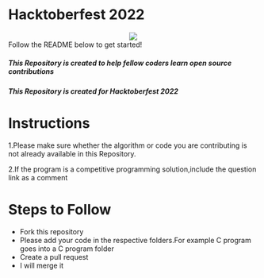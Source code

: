 # Hacktoberfest 2022
<div align="center">
  <img src="https://github.com/ossamamehmood/Hacktoberfest2022/blob/main/.github/logo.png" />
  </div>
Follow the README below to get started!

##### This Repository is created to help fellow coders learn open source contributions 
##### This Repository is created for Hacktoberfest 2022
# Instructions
 1.Please make sure whether the algorithm or code you are contributing is not already available in this Repository.<br>
 
 2.If the program is a competitive programming solution,include the question link as a comment <br>
# Steps to Follow
 <ul>
  <li>Fork this repository</li>
 <li>Please add your code in the respective folders.For example C program goes into a C program folder</li>
 <li>Create a pull request</li>
  <li>I will merge it</li>
  </ul>
